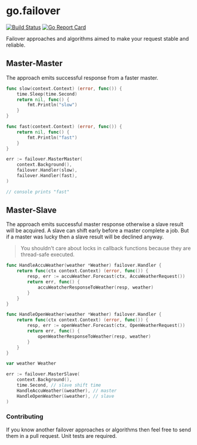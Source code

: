# go.failover

[![Build Status](https://travis-ci.org/regeda/go.failover.svg?branch=master)](https://travis-ci.org/regeda/go.failover)
[![Go Report Card](https://goreportcard.com/badge/github.com/regeda/go.failover)](https://goreportcard.com/report/github.com/regeda/go.failover)

Failover approaches and algorithms aimed to make your request stable and reliable.

## Master-Master

The approach emits successful response from a faster master.

```go
func slow(context.Context) (error, func()) {
    time.Sleep(time.Second)
    return nil, func() {
        fmt.Println("slow")
    }
}

func fast(context.Context) (error, func()) {
    return nil, func() {
        fmt.Println("fast")
    }
}

err := failover.MasterMaster(
    context.Background(),
    failover.Handler(slow),
    failover.Handler(fast),
)

// console prints "fast"
```

## Master-Slave

The approach emits successful master response otherwise a slave result will be acquired.
A slave can shift early before a master complete a job. But if a master was lucky then a slave result will be declined anyway.
> You shouldn't care about locks in callback functions because they are thread-safe executed.

```go
func HandleAccuWeather(weather *Weather) failover.Handler {
    return func(ctx context.Context) (error, func()) {
        resp, err := accuWeather.Forecast(ctx, AccuWeatherRequest())
        return err, func() {
            accuWeatcherResponseToWeather(resp, weather)
        }
    }
}

func HandleOpenWeather(weather *Weather) failover.Handler {
    return func(ctx context.Context) (error, func()) {
        resp, err := openWeather.Forecast(ctx, OpenWeatherRequest())
        return err, func() {
            openWeatherResponseToWeather(resp, weather)
        }
    }
}

var weather Weather

err := failover.MasterSlave(
    context.Background(),
    time.Second, // slave shift time
    HandleAccuWeather(&weather), // master
    HandleOpenWeather(&weather), // slave
)
```

### Contributing
If you know another failover approaches or algorithms then feel free to send them in a pull request. Unit tests are required.
